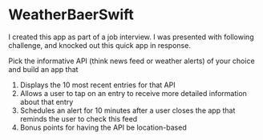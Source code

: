 # WeatherBaerSwift

I created this app as part of a job interview.  I was presented with following challenge, and knocked out this quick app in
response.

Pick the informative API (think news feed or weather alerts) of your choice and build an app that 

1. Displays the 10 most recent entries for that API
2. Allows a user to tap on an entry to receive more detailed information about that entry
3. Schedules an alert for 10 minutes after a user closes the app that reminds the user to check this feed
4. Bonus points for having the API be location-based


